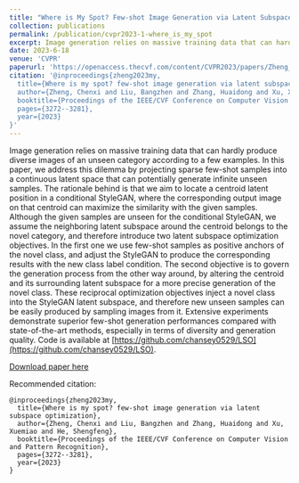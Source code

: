 ```yaml
---
title: "Where is My Spot? Few-shot Image Generation via Latent Subspace Optimization"
collection: publications
permalink: /publication/cvpr2023-1-where_is_my_spot
excerpt: Image generation relies on massive training data that can hardly produce diverse images of an unseen category according to a few examples. In this paper, we address this dilemma by projecting sparse few-shot samples into a continuous latent space that can potentially generate infinite unseen samples. The rationale behind is that we aim to locate a centroid latent position in a conditional StyleGAN, where the corresponding output image on that centroid can maximize the similarity with the given samples. Although the given samples are unseen for the conditional StyleGAN, we assume the neighboring latent subspace around the centroid belongs to the novel category, and therefore introduce two latent subspace optimization objectives. In the first one we use few-shot samples as positive anchors of the novel class, and adjust the StyleGAN to produce the corresponding results with the new class label condition. The second objective is to govern the generation process from the other way around, by altering the centroid and its surrounding latent subspace for a more precise generation of the novel class. These reciprocal optimization objectives inject a novel class into the StyleGAN latent subspace, and therefore new unseen samples can be easily produced by sampling images from it. Extensive experiments demonstrate superior few-shot generation performances compared with state-of-the-art methods, especially in terms of diversity and generation quality. Code is available at [https://github.com/chansey0529/LSO](https://github.com/chansey0529/LSO).
date: 2023-6-18
venue: 'CVPR'
paperurl: 'https://openaccess.thecvf.com/content/CVPR2023/papers/Zheng_Where_Is_My_Spot_Few-Shot_Image_Generation_via_Latent_Subspace_CVPR_2023_paper.pdf'
citation: '@inproceedings{zheng2023my,
  title={Where is my spot? few-shot image generation via latent subspace optimization},
  author={Zheng, Chenxi and Liu, Bangzhen and Zhang, Huaidong and Xu, Xuemiao and He, Shengfeng},
  booktitle={Proceedings of the IEEE/CVF Conference on Computer Vision and Pattern Recognition},
  pages={3272--3281},
  year={2023}
}'
---
```

Image generation relies on massive training data that can hardly produce diverse images of an unseen category according to a few examples. In this paper, we address this dilemma by projecting sparse few-shot samples into a continuous latent space that can potentially generate infinite unseen samples. The rationale behind is that we aim to locate a centroid latent position in a conditional StyleGAN, where the corresponding output image on that centroid can maximize the similarity with the given samples. Although the given samples are unseen for the conditional StyleGAN, we assume the neighboring latent subspace around the centroid belongs to the novel category, and therefore introduce two latent subspace optimization objectives. In the first one we use few-shot samples as positive anchors of the novel class, and adjust the StyleGAN to produce the corresponding results with the new class label condition. The second objective is to govern the generation process from the other way around, by altering the centroid and its surrounding latent subspace for a more precise generation of the novel class. These reciprocal optimization objectives inject a novel class into the StyleGAN latent subspace, and therefore new unseen samples can be easily produced by sampling images from it. Extensive experiments demonstrate superior few-shot generation performances compared with state-of-the-art methods, especially in terms of diversity and generation quality. Code is available at [https://github.com/chansey0529/LSO](https://github.com/chansey0529/LSO).


[Download paper here](https://openaccess.thecvf.com/content/CVPR2023/papers/Zheng_Where_Is_My_Spot_Few-Shot_Image_Generation_via_Latent_Subspace_CVPR_2023_paper.pdf)

Recommended citation: 

```
@inproceedings{zheng2023my,
  title={Where is my spot? few-shot image generation via latent subspace optimization},
  author={Zheng, Chenxi and Liu, Bangzhen and Zhang, Huaidong and Xu, Xuemiao and He, Shengfeng},
  booktitle={Proceedings of the IEEE/CVF Conference on Computer Vision and Pattern Recognition},
  pages={3272--3281},
  year={2023}
}
```
